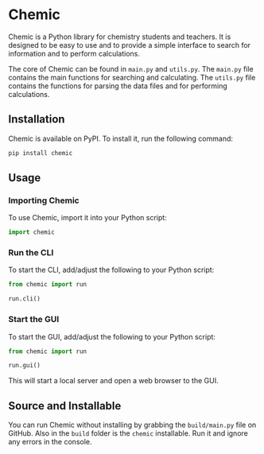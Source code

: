 # Chemic

Chemic is a Python library for chemistry students and teachers. It is designed to be easy to use and to provide a simple interface to search for information and to perform calculations.

The core of Chemic can be found in `main.py` and `utils.py`. The `main.py` file contains the main functions for searching and calculating. The `utils.py` file contains the functions for parsing the data files and for performing calculations.

## Installation

Chemic is available on PyPI. To install it, run the following command:

```bash
pip install chemic
```

## Usage

### Importing Chemic

To use Chemic, import it into your Python script:

```python
import chemic
```

### Run the CLI

To start the CLI, add/adjust the following to your Python script:

```python
from chemic import run

run.cli()
```

### Start the GUI

To start the GUI, add/adjust the following to your Python script:

```python
from chemic import run

run.gui()
```

This will start a local server and open a web browser to the GUI.

## Source and Installable

You can run Chemic without installing by grabbing the `build/main.py` file on GitHub. Also in the `build` folder is the `chemic` installable. Run it and ignore any errors in the console.